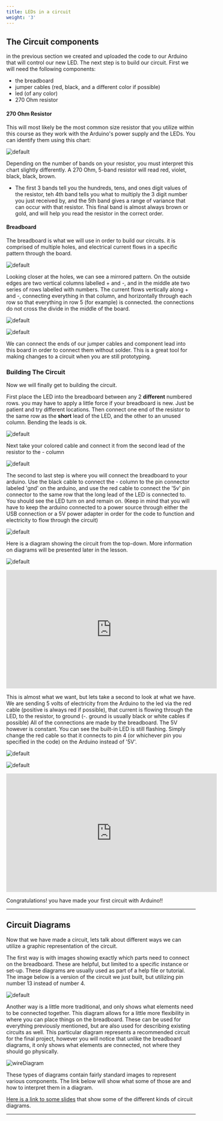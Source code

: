```yaml
---
title: LEDs in a circuit
weight: '3'
---
```


## The Circuit components

in the previous section we created and uploaded the code to our Arduino that will control our new LED. The next step is to build our circuit. First we will need the following components:

* the breadboard
* jumper cables (red, black, and a different color if possible)
* led (of any color)
* 270 Ohm resistor

#### 270 Ohm Resistor

This will most likely be the most common size resistor that you utilize within this course as they work with the Arduino's power supply and the LEDs. You can identify them using this chart:

![default](/images/graphics/resistorchart.jpg)

Depending on the number of bands on your resistor, you must interpret this chart slightly differently. A 270 Ohm, 5-band resistor will read red, violet, black, black, brown.

* The first 3 bands tell you the hundreds, tens, and ones digit values of the resistor, teh 4th band tells you what to multiply the 3 digit number you just received by, and the 5th band gives a range of variance that can occur with that resistor. This final band is almost always brown or gold, and will help you read the resistor in the correct order. 

#### Breadboard

The breadboard is what we will use in order to build our circuits. it is comprised of multiple holes, and electrical current flows in a specific pattern through the board. 

![default](/images/graphics/breadboard.jpg)

Looking closer at the holes, we can see a mirrored pattern. On the outside edges are two vertical columns labelled + and -, and in the middle ate two series of rows labelled with numbers. The current flows vertically along + and -, connecting everything in that column, and horizontally through each row so that everything in row 5 (for example) is connected. the connections do not cross the divide in the middle of the  board.

![default](/images/graphics/image34.jpg)

![default](/images/graphics/bblabel.jpg)

We can connect the ends of our jumper cables and component lead into this board in order to connect them without solder. This is a great tool for making changes to a circuit when you are still prototyping.

### Building The Circuit

Now we will finally get to building the circuit.

First place the LED into the breadboard between any 2 **different** numbered rows. you may have to apply a little force if your breadboard is new. Just be patient and try different locations. Then connect one end of the resistor to the same row as the **short** lead of the LED, and the other to an unused column. Bending the leads is ok.

![default](/images/graphics/led1.jpg)

Next take your colored cable and connect it from the second lead of the resistor to the - column

![default](/images/graphics/led2.jpg)

The second to last step is where you will connect the breadboard to your arduino. Use the black cable to connect the - column to the pin connector labeled 'gnd' on the arduino, and use the red cable to connect the '5v' pin connector to the same row that the long lead of the LED is connected to. You should see the LED turn on and remain on. (Keep in mind that you will have to keep the arduino connected to a power source through either the USB connection or a 5V power adapter in order for the code to function and electricity to flow through the circuit)

![default](/images/graphics/led2.5.jpg)

Here is a diagram showing the circuit from the top-down. More information on diagrams will be presented later in the lesson.

![default](/images/graphics/LED_in_circuit_1.png)

<iframe width="560" height="315" src="https://www.youtube.com/embed/6K4Zyrdyw6A" frameborder="0" allow="accelerometer; autoplay; encrypted-media; gyroscope; picture-in-picture" allowfullscreen></iframe>

This is almost what we want, but lets take a second to look at what we have. We are sending 5 volts of electricity from the Arduino to the led via the red cable (positive is always red if possible), that current is flowing through the LED, to the resistor, to ground (-. ground is usually black or white cables if possible) All of the connections are made by the breadboard. The 5V however is constant. You can see the built-in LED is still flashing. Simply change the red cable so that it connects to pin 4 (or whichever pin you specified in the code) on the Arduino instead of '5V'.

![default](/images/graphics/led3.jpg)

![default](/images/graphics/LED_in_circuit_2.png)

<iframe width="560" height="315" src="https://www.youtube.com/embed/8cUsqyo12s0" frameborder="0" allow="accelerometer; autoplay; encrypted-media; gyroscope; picture-in-picture" allowfullscreen></iframe>

Congratulations! you have made your first circuit with Arduino!!

---

## Circuit Diagrams

Now that we have made a circuit, lets talk about different ways we can utilize a graphic representation of the circuit.

The first way is with images showing exactly which parts need to connect on the breadboard. These are helpful, but limited to a specific instance or set-up. These diagrams are usually used as part of a help file or tutorial. The image below is a version of the circuit we just built, but utilizing pin number 13 instead of number 4.

![default](/images/graphics/leddiag1.png)

Another way is a little more traditional, and only shows what elements need to be connected together. This diagram allows for a little more flexibility in where you can place things on the breadboard. These can be used for everything previously mentioned, but are also used for describing existing circuits as well. This particular diagram represents a recommended circuit for the final project, however you will notice that unlike the breadboard diagrams, it only shows what elements are connected, not where they should go physically.

![wireDiagram](/images/graphics/final_board_wire.png)

These types of diagrams contain fairly standard images to represent various components. The link below will show what some of those are and how to interpret them in a diagram.

[Here is a link to some slides](https://docs.google.com/presentation/d/1nyZWESVba9uJTZyRoqoEZ151bZhLVy_G4oF6OJ6PaA8/edit?usp=sharing) that show some of the different kinds of circuit diagrams. 

---